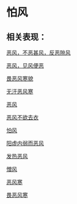 # 怕风## 相关表现：[恶风，不恶甚风，反恶隙风](https://zuoye.gmzyh.com/search?key=恶风，不恶甚风，反恶隙风)[恶风，见风便恶](https://zuoye.gmzyh.com/search?key=恶风，见风便恶)[畏恶风寒貌](https://zuoye.gmzyh.com/search?key=畏恶风寒貌)[无汗恶风寒](https://zuoye.gmzyh.com/search?key=无汗恶风寒)[恶风](https://zuoye.gmzyh.com/search?key=恶风)[恶风不欲去衣](https://zuoye.gmzyh.com/search?key=恶风不欲去衣)[怕风](https://zuoye.gmzyh.com/search?key=怕风)[阳虚内弱而恶风](https://zuoye.gmzyh.com/search?key=阳虚内弱而恶风)[发热恶风](https://zuoye.gmzyh.com/search?key=发热恶风)[憎风](https://zuoye.gmzyh.com/search?key=憎风)[恶风寒](https://zuoye.gmzyh.com/search?key=恶风寒)[畏恶风寒](https://zuoye.gmzyh.com/search?key=畏恶风寒)